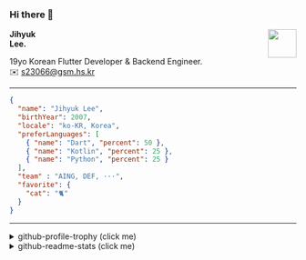 ### Hi there 👋
<img src="https://github.githubassets.com/images/mona-loading-default.gif" width="50px" align="right">
</a>

**Jihyuk\
Lee.**

19yo Korean Flutter Developer & Backend Engineer.\
✉️ <s23066@gsm.hs.kr>

---

```json
{
  "name": "Jihyuk Lee",
  "birthYear": 2007,
  "locale": "ko-KR, Korea",
  "preferLanguages": [
    { "name": "Dart", "percent": 50 },
    { "name": "Kotlin", "percent": 25 },
    { "name": "Python", "percent": 25 }
  ],
  "team" : "AING, DEF, ···",
  "favorite": {
    "cat": "🐈"
  }
}
```
---
<details>
  <summary>github-profile-trophy (click me)</summary>
  
![](https://github-profile-trophy.vercel.app/?username=withJihyuk&row=1&column=8&theme=nord)
  
</details>
<details>
  <summary>github-readme-stats (click me)</summary>
  
<!--START_SECTION:waka-->
![Lines of code](https://img.shields.io/badge/%EC%A0%80%EB%8A%94%20%EC%97%AC%ED%83%9C%EA%B9%8C%EC%A7%80%20-634.6%20thousand%20%EC%A4%84%EC%9D%98%20%EC%BD%94%EB%93%9C%EB%A5%BC%20%EC%9E%91%EC%84%B1%ED%96%88%EC%96%B4%EC%9A%94.-blue)

**저는 아침형 인간이에요. 🐤** 

```text
🌞 아침                     662 commits         █████░░░░░░░░░░░░░░░░░░░░   20.01 % 
🌆 낮　                     1153 commits        █████████░░░░░░░░░░░░░░░░   34.84 % 
🌃 저녁                     1184 commits        █████████░░░░░░░░░░░░░░░░   35.78 % 
🌙 밤　                     310 commits         ██░░░░░░░░░░░░░░░░░░░░░░░   09.37 % 
```


📊 **저는 이번주를 이렇게 시간을 보냈어요.** 

```text
🕑︎ Timezone: Asia/Seoul

💬 프로그래밍 언어들: 
YAML                     6 hrs 53 mins       ████████████░░░░░░░░░░░░░   46.92 % 
Kotlin                   5 hrs 12 mins       █████████░░░░░░░░░░░░░░░░   35.45 % 
Python                   1 hr 1 min          ██░░░░░░░░░░░░░░░░░░░░░░░   06.95 % 
Other                    27 mins             █░░░░░░░░░░░░░░░░░░░░░░░░   03.07 % 
MDX                      23 mins             █░░░░░░░░░░░░░░░░░░░░░░░░   02.64 % 

🔥 에디터들: 
VS Code                  9 hrs 1 min         ███████████████░░░░░░░░░░   61.42 % 
IntelliJ IDEA            5 hrs 40 mins       ██████████░░░░░░░░░░░░░░░   38.58 % 

💻 운영 체제들: 
Mac                      14 hrs 41 mins      █████████████████████████   100.00 % 
```


 Last Updated on 02/05/2025 18:50:33 UTC
<!--END_SECTION:waka-->

</details>

</div>

